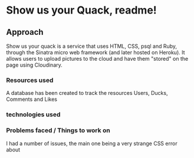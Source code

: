 # Show us your Quack, readme!

## Approach
Show us your quack is a service that uses HTML, CSS, psql and Ruby, through the Sinatra micro web framework (and later hosted on Heroku). It allows users to upload pictures to the cloud and have them "stored" on the page using Cloudinary.

### Resources used
A database has been created to track the resources Users, Ducks, Comments and Likes

### technologies used 


### Problems faced / Things to work on
I had a number of issues, the main one being a very strange CSS error about 
